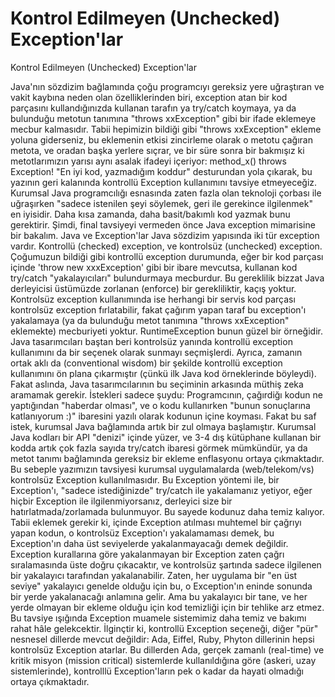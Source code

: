 # Kontrol Edilmeyen (Unchecked) Exception'lar


Kontrol Edilmeyen (Unchecked) Exception'lar



  Java'nın sözdizim bağlamında çoğu programcıyı gereksiz yere uğraştıran ve  vakit kaybına neden olan özelliklerinden biri, exception atan bir kod  parçasını kullandığınızda kullanan tarafın ya try/catch koymaya, ya da  bulunduğu metotun tanımına "throws xxException" gibi bir ifade eklemeye mecbur  kalmasıdır. Tabii hepimizin bildiği gibi "throws xxException" ekleme yoluna  giderseniz, bu eklemenin etkisi zincirleme olarak o metotu çağıran metota,  ve oradan başka yerlere sıçrar, ve bir süre sonra bir bakmışız ki  metotlarımızın yarısı aynı asalak ifadeyi içeriyor: method_x() throws  Exception!               "En iyi kod, yazmadığım koddur" desturundan yola çıkarak, bu yazının geri  kalanında kontrollü Exception kullanımını tavsiye etmeyeceğiz. Kurumsal Java  programcılığı esnasında zaten fazla olan teknoloji çorbası ile uğraşırken  "sadece istenilen şeyi söylemek, geri ile gerekince ilgilenmek" en  iyisidir. Daha kısa zamanda, daha basit/bakımlı kod yazmak bunu  gerektirir.                Şimdi, final tavsiyeyi vermeden önce Java exception mimarisine  bir bakalım.          Java ve Exception'lar            Java sözdizim yapısında iki tür exception vardır. Kontrollü (checked)  exception, ve kontrolsüz (unchecked) exception.                Çoğumuzun bildiği gibi kontrollü exception durumunda, eğer bir kod parçası  içinde 'throw new xxxException' gibi bir ibare mevcutsa, kullanan kod  try/catch "yakalayıcıları" bulundurmaya mecburdur. Bu gereklilik bizzat Java  derleyicisi üstümüzde zorlanan (enforce) bir gerekliliktir, kaçış yoktur.               Kontrolsüz exception kullanımında ise herhangi bir servis kod parçası  kontrolsüz exception fırlatabilir, fakat çağırım yapan taraf bu exception'ı  yakalamaya (ya da bulunduğu metot tanımına "throws xxException" eklemekte)  mecburiyeti yoktur. RuntimeException bunun güzel bir örneğidir.               Java tasarımcıları baştan beri kontrolsüz yanında kontrollü exception  kullanımını da bir seçenek olarak sunmayı seçmişlerdi. Ayrıca, zamanın ortak  aklı da (conventional wisdom) bir şekilde kontrollü exception kullanımını ön  plana çıkarmıştır (çünkü ilk Java kod örneklerinde böyleydi). Fakat aslında,  Java tasarımcılarının bu seçiminin arkasında müthiş zeka aramamak  gerekir. İstekleri sadece şuydu:               Programcının, çağırdiğı kodun ne yaptığından "haberdar olması", ve o kodu kullanırken "bunun sonuçlarına katlanıyorum :)" ibaresini yazılı olarak kodunun içine koyması.               Fakat bu saf istek, kurumsal Java bağlamında artık bir zul olmaya  başlamıştır. Kurumsal Java kodları bir API "denizi" içinde yüzer, ve 3-4 dış  kütüphane kullanan bir kodda artık çok fazla sayıda try/catch ibaresi görmek  mümkündür, ya da metot tanımı bağlamında gereksiz bir ekleme  enflasyonu ortaya çıkmaktadır.               Bu sebeple yazımızın tavsiyesi kurumsal uygulamalarda (web/telekom/vs)  kontrolsüz Exception kullanılmasıdır. Bu Exception yöntemi ile, bir  Exception'ı, "sadece istediğinizde" try/catch ile yakalamanız yetiyor, eğer  hiçbir Exception ile ilgilenmiyorsanız, derleyici size bir  hatırlatmada/zorlamada bulunmuyor. Bu sayede kodunuz daha temiz  kalıyor.                Tabii eklemek gerekir ki, içinde Exception atılması muhtemel bir çağrıyı yapan  kodun, o kontrolsüz Exception'ı yakalamaması demek, bu Exception'ın  daha üst seviyelerde yakalanmayacağı demek değildir. Exception kurallarına  göre yakalanmayan bir Exception zaten çağrı sıralamasında üste doğru  çıkacaktır, ve kontrolsüz şartında sadece ilgilenen bir yakalayıcı tarafından  yakalanabilir. Zaten, her uygulama bir "en üst seviye" yakalayıcı genelde  olduğu için bu, o Exception'ın eninde sonunda bir yerde yakalanacağı anlamına  gelir. Ama bu yakalayıcı bir tane, ve her yerde olmayan bir ekleme olduğu için  kod temizliği için bir tehlike arz etmez.               Bu tavsiye ışığında Exception muamele sistemimiz daha temiz ve bakımı rahat  hâle gelekcektir.  İlginçtir ki, kontrollü Exception seçeneği, diğer "pür"  nesnesel dillerde mevcut değildir: Ada, Eiffel, Ruby, Phyton dillerinin hepsi  kontrolsüz Exception atarlar. Bu dillerden Ada, gerçek zamanlı (real-time) ve  kritik misyon (mission critical) sistemlerde kullanıldığına göre (askeri, uzay  sistemlerinde), kontrolllü Exception'ların pek o kadar da hayati olmadığı  ortaya çıkmaktadır.




